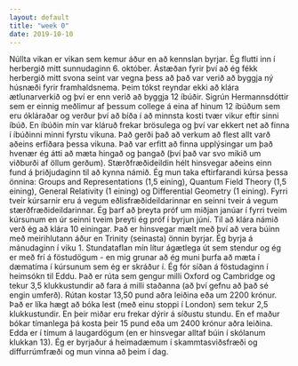 ```yaml
---
layout: default
title: "week 0"
date: 2019-10-10
---
```


Núllta vikan er vikan sem kemur áður en að kennslan byrjar. Ég flutti inn í herbergið mitt sunnudaginn 6. október. Ástæðan fyrir því að ég fékk herbergið mitt svona seint var vegna þess að það var verið að byggja ný húsnæði fyrir framhaldsnema. Þeim tókst reyndar ekki að klára ætlunarverkið og því er enn verið að byggja 12 íbúðir. Sigrún Hermannsdóttir sem er einnig meðlimur af þessum college á eina af hinum 12 íbúðum sem eru ókláraðar og verður því að bíða í að minnsta kosti tvær vikur eftir sinni íbúð. En íbúðin mín var kláruð frekar brösulega og því var ekkert net að finna í íbúðinni minni fyrstu vikuna. Það gerði það að verkum að flest allt varð aðeins erfiðara þessa vikuna. Það var erfitt að finna upplýsingar um það hvenær ég átti að mæta hingað og þangað (því það var svo mikið um viðburði af öllum gerðum). Stærðfræðideildin hélt hinsvegar aðeins einn fund á þriðjudaginn til að kynna námið. Ég mun taka eftirfarandi kúrsa þessa önnina: Groups and Representations (1,5 eining), Quantum Field Theory (1,5 eining), General Relativity (1 eining) og Differential Geometry (1 eining). Fyrri tveir kúrsarnir eru á vegum eðlisfræðideildarinnar en seinni tveir á vegum stærðfræðideildarinnar. Ég þarf að þreyta próf um miðjan janúar í fyrri tveim kúrsunum en úr seinni tveim þreyti ég próf í byrjun júní. Til að klára námið verð ég að klára 10 einingar. Það er hinsvegar mælt með því að vera búinn með meirihlutann áður en Trinity (seinasta) önnin byrjar. Ég byrja á mánudaginn í viku 1. Stundataflan mín lítur ágætlega út sem stendur og ég er með frí á föstudögum - en mig grunar að ég muni þurfa að mæta í dæmatíma í kúrsunum sem ég er skráður í. Ég fór síðan á föstudaginn í heimsókn til Eddu. Það er rúta sem gengur milli Oxford og Cambridge og tekur 3,5 klukkustundir að fara á milli staðanna (að því gefnu að það sé engin umferð). Rútan kostar 13,50 pund aðra leiðina eða um 2200 krónur. Það er líka hægt að bóka lest (með einu stoppi í London) sem tekur 2,5 klukkustundir. En þeir miðar eru frekar dýrir á síðustu stundu. En ef maður bókar tímanlega þá kosta þeir 15 pund eða um 2400 krónur aðra leiðina. Edda er í tímum á laugardögum (en er hinsvegar alltaf búin í skólanum klukkan 13). Ég er byrjaður á heimadæmum í skammtasviðsfræði og diffurrúmfræði og mun vinna að þeim í dag.
